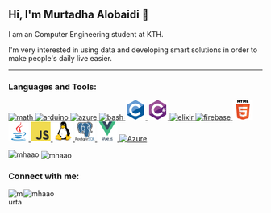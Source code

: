 ## Hi, I'm Murtadha Alobaidi 👋 

I am an Computer Engineering student at KTH.

I'm very interested in using data and developing smart solutions in order to make people's daily live easier. 

-----
<h3 align="left">Languages and Tools:</h3>
<p align="left"> <a href="https://www.wolfram.com/mathematica/" target="_blank" rel="noreferrer"> <img src="https://github.com/mhaao/mhaao/blob/main/icon/math.jpeg" alt="math" width="40" height="40"/> </a> <a href="https://www.arduino.cc/" target="_blank" rel="noreferrer"> <img src="https://cdn.worldvectorlogo.com/logos/arduino-1.svg" alt="arduino" width="40" height="40"/> </a>   <a href="https://azure.microsoft.com/en-in/" target="_blank" rel="noreferrer"> <img src="https://www.vectorlogo.zone/logos/microsoft_azure/microsoft_azure-icon.svg" alt="azure" width="40" height="40"/> </a> <a href="https://www.gnu.org/software/bash/" target="_blank" rel="noreferrer"> <img src="https://www.vectorlogo.zone/logos/gnu_bash/gnu_bash-icon.svg" alt="bash" width="40" height="40"/> </a> <a href="https://www.cprogramming.com/" target="_blank" rel="noreferrer"> <img src="https://raw.githubusercontent.com/devicons/devicon/master/icons/c/c-original.svg" alt="c" width="40" height="40"/> </a> <a href="https://www.w3schools.com/cs/" target="_blank" rel="noreferrer"> <img src="https://raw.githubusercontent.com/devicons/devicon/master/icons/csharp/csharp-original.svg" alt="csharp" width="40" height="40"/> </a> <a href="https://elixir-lang.org" target="_blank" rel="noreferrer"> <img src="https://www.vectorlogo.zone/logos/elixir-lang/elixir-lang-icon.svg" alt="elixir" width="40" height="40"/> </a> <a href="https://firebase.google.com/" target="_blank" rel="noreferrer"> <img src="https://www.vectorlogo.zone/logos/firebase/firebase-icon.svg" alt="firebase" width="40" height="40"/> </a> <a href="https://www.w3.org/html/" target="_blank" rel="noreferrer"> <img src="https://raw.githubusercontent.com/devicons/devicon/master/icons/html5/html5-original-wordmark.svg" alt="html5" width="40" height="40"/> </a> <a href="https://www.java.com" target="_blank" rel="noreferrer"> <img src="https://raw.githubusercontent.com/devicons/devicon/master/icons/java/java-original.svg" alt="java" width="40" height="40"/> </a> <a href="https://developer.mozilla.org/en-US/docs/Web/JavaScript" target="_blank" rel="noreferrer"> <img src="https://raw.githubusercontent.com/devicons/devicon/master/icons/javascript/javascript-original.svg" alt="javascript" width="40" height="40"/> </a> <a href="https://www.linux.org/" target="_blank" rel="noreferrer"> <img src="https://raw.githubusercontent.com/devicons/devicon/master/icons/linux/linux-original.svg" alt="linux" width="40" height="40"/> </a> <a href="https://www.postgresql.org" target="_blank" rel="noreferrer"> <img src="https://raw.githubusercontent.com/devicons/devicon/master/icons/postgresql/postgresql-original-wordmark.svg" alt="postgresql" width="40" height="40"/> </a> 
  <a href="https://vuejs.org/" target="_blank" rel="noreferrer"> 
  <img src="https://raw.githubusercontent.com/devicons/devicon/master/icons/vuejs/vuejs-original-wordmark.svg" alt="vuejs" width="40" height="40"/> 
  </a> 
   <a href="https://docs.microsoft.com/en-us/sql/azure-data-studio/download-azure-data-studio?view=sql-server-ver16" target="_blank" rel="noreferrer"> 
  <img src="https://github.com/mhaao/mhaao/blob/main/icon/Azure-Data-Studio.jpeg" alt="Azure" width="60" height="60"/> 
  </a> 
</p>


<p><img align="left" src="https://github-readme-stats.vercel.app/api/top-langs?username=mhaao&show_icons=true&locale=en&layout=compact" alt="mhaao" /></p>

<p>&nbsp;<img align="center" src="https://github-readme-stats.vercel.app/api?username=mhaao&show_icons=true&locale=en" alt="mhaao" /></p>
</p>


<h3 align="left">Connect with me:</h3> 
<p align="left">
<a href="https://www.linkedin.com/in/murtadha-alobaidi/">
<img align="left" src="https://github.com/mhaao/mhaao/blob/main/icon/linkedin.png" alt="murtadha Alobaidi | LinkedIn" height="30" width="30"/></a> 
                                                                                                                                            
</p>
                                                                                                                                             
<p align="left"> <img src="https://komarev.com/ghpvc/?username=mhaao&label=Profile%20views&color=0e75b6&style=flat" alt="mhaao" /> </p>

